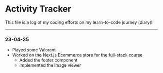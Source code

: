 # Activity Tracker

This file is a log of my coding efforts on my learn-to-code journey (diary)!

---

### 23-04-25

- Played some Valorant
- Worked on the Next.js Ecommerce store for the full-stack course
  - Added the footer component
  - Implemented the image viewer
